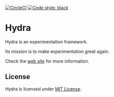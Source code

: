 [![CircleCI](https://circleci.com/gh/facebookresearch/hydra.svg?style=svg&circle-token=af199cd2deca9e70e53776f9ded96284b10687e9)](https://circleci.com/gh/facebookresearch/hydra)
[![Code style: black](https://img.shields.io/badge/code%20style-black-000000.svg)](https://github.com/psf/black)
# Hydra
Hydra is an experimentation framework.

Its mission is to make experimentation great again.

Check the [web site](https://facebookresearch.github.io/hydra/) for more information.

## License
Hydra is licensed under [MIT License](LICENSE).
